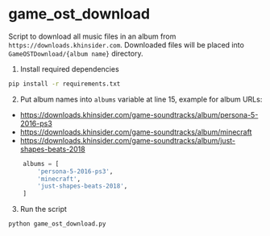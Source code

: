 # game_ost_download
Script to download all music files in an album from `https://downloads.khinsider.com`.
Downloaded files will be placed into `GameOSTDownload/{album name}` directory.

1. Install required dependencies
```bash
pip install -r requirements.txt
```

2. Put album names into `albums` variable at line 15, example for album URLs:
- https://downloads.khinsider.com/game-soundtracks/album/persona-5-2016-ps3
- https://downloads.khinsider.com/game-soundtracks/album/minecraft
- https://downloads.khinsider.com/game-soundtracks/album/just-shapes-beats-2018

```python
    albums = [
        'persona-5-2016-ps3',
        'minecraft',
        'just-shapes-beats-2018',
    ]
```

3. Run the script
```bash
python game_ost_download.py
```
